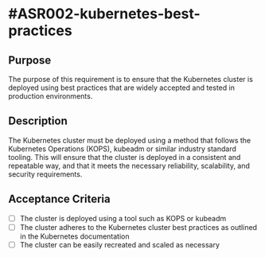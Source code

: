 # #ASR002-kubernetes-best-practices

## Purpose

The purpose of this requirement is to ensure that the Kubernetes cluster is deployed
using best practices that are widely accepted and tested in production environments.

## Description

The Kubernetes cluster must be deployed using a method that follows the Kubernetes
Operations (KOPS), kubeadm or similar industry standard tooling. This will ensure
that the cluster is deployed in a consistent and repeatable way, and that it meets
the necessary reliability, scalability, and security requirements.

## Acceptance Criteria

- [ ] The cluster is deployed using a tool such as KOPS or kubeadm
- [ ] The cluster adheres to the Kubernetes cluster best practices as outlined
in the Kubernetes documentation
- [ ] The cluster can be easily recreated and scaled as necessary
